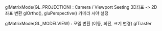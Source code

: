 glMatrixMode(GL_PROJECTION) : Camera / Viewport Seeting
    3D좌표 -> 2D좌표 변환
    glOrtho(), gluPerspective() 카메라 시야 설정

glMatrixMode(GL_MODELVIEW) : 모델 변환 (이동, 회전, 크기 변경)
    glTrasfer

